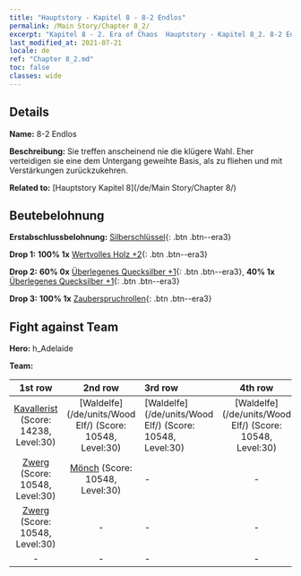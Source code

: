 ```yaml
---
title: "Hauptstory - Kapitel 8 - 8-2 Endlos"
permalink: /Main Story/Chapter 8_2/
excerpt: "Kapitel 8 - 2. Era of Chaos  Hauptstory - Kapitel 8_2. 8-2 Endlos"
last_modified_at: 2021-07-21
locale: de
ref: "Chapter 8_2.md"
toc: false
classes: wide
---
```


## Details

 **Name:** 8-2 Endlos

 **Beschreibung:** Sie treffen anscheinend nie die klügere Wahl. Eher verteidigen sie eine dem Untergang geweihte Basis, als zu fliehen und mit Verstärkungen zurückzukehren.

 **Related to:** [Hauptstory Kapitel 8](/de/Main Story/Chapter 8/)

## Beutebelohnung

 **Erstabschlussbelohnung:** [Silberschlüssel](/ItemsDE/con_693/){: .btn .btn--era3}

 **Drop 1:** **100% 1x** [Wertvolles Holz +2](/ItemsDE/mat_27/){: .btn .btn--era3}

 **Drop 2:** **60% 0x** [Überlegenes Quecksilber +1](/ItemsDE/mat_21/){: .btn .btn--era3}, **40% 1x** [Überlegenes Quecksilber +1](/ItemsDE/mat_21/){: .btn .btn--era3}

 **Drop 3:** **100% 1x** [Zauberspruchrollen](/ItemsDE/con_694/){: .btn .btn--era3}


## Fight against Team
 **Hero:** h_Adelaide

 **Team:**


  | 1st row | 2nd row | 3rd row | 4th row |
  |:----:|:----:|:----|:----:|
  | [Kavallerist](/de/units/Cavalier/) (Score: 14238, Level:30)  | [Waldelfe](/de/units/Wood Elf/) (Score: 10548, Level:30)  | [Waldelfe](/de/units/Wood Elf/) (Score: 10548, Level:30)  | [Waldelfe](/de/units/Wood Elf/) (Score: 10548, Level:30)  |
  | [Zwerg](/de/units/Dwarf/) (Score: 10548, Level:30)  | [Mönch](/de/units/Monk/) (Score: 10548, Level:30)  | - | - |
  | [Zwerg](/de/units/Dwarf/) (Score: 10548, Level:30)  | - | - | - |
  | - | - | - | - |


